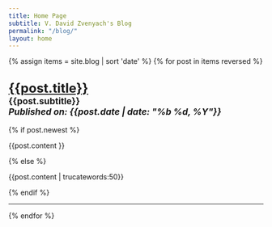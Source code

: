 ```yaml
---
title: Home Page
subtitle: V. David Zvenyach's Blog
permalink: "/blog/"
layout: home
---
```


{% assign items = site.blog | sort 'date' %}
{% for post in items reversed %}
<h2 class="text-center"><a href="{{post.url}}"><big>{{post.title}}</big></a><br><small>{{post.subtitle}}<br><em>Published on: {{post.date | date: "%b %d, %Y"}}</em></small></h2>
{% if post.newest %}
<p>{{post.content }}</p>
{% else %}
<p>{{post.content | trucatewords:50}}</p>
{% endif %}
<hr>
{% endfor %}
